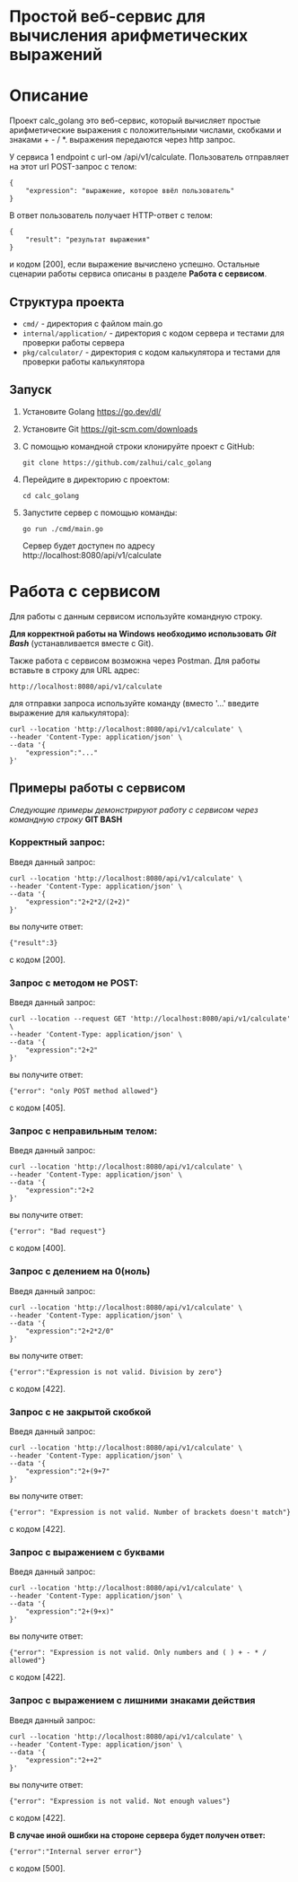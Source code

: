 # Простой веб-сервис для вычисления арифметических выражений

# Описание
Проект calc_golang это веб-сервис, который вычисляет простые арифметические выражения с положительными числами, скобками и знаками + - / *.
выражения передаются через http запрос.

У сервиса 1 endpoint с url-ом /api/v1/calculate. Пользователь отправляет на этот url POST-запрос с телом:
```
{
    "expression": "выражение, которое ввёл пользователь"
}
```
В ответ пользователь получает HTTP-ответ с телом:
```
{
    "result": "результат выражения"
}
```
и кодом [200], если выражение вычислено успешно. Остальные сценарии работы сервиса описаны в разделе **Работа с сервисом**.

## Структура проекта

- `cmd/` - директория с файлом main.go
- `internal/application/` - директория с кодом сервера и тестами для проверки работы сервера
- `pkg/calculator/` - директория с кодом калькулятора и тестами для проверки работы калькулятора

## Запуск

1. Установите Golang https://go.dev/dl/
2. Установите Git https://git-scm.com/downloads
3. C помощью командной строки клонируйте проект с GitHub:
    ```
    git clone https://github.com/zalhui/calc_golang
    ```
5. Перейдите в директорию с проектом: 
    ```
    cd calc_golang
    ```
6. Запустите сервер с помощью команды:
    ```
    go run ./cmd/main.go
    ```

    Сервер будет доступен по адресу http://localhost:8080/api/v1/calculate
# Работа с сервисом

Для работы с данным сервисом используйте командную строку.

**Для корректной работы на Windows необходимо использовать *Git Bash*** (устанавливается вместе с Git).

Также работа с сервисом возможна через Postman. Для работы вставьте в строку для URL адрес:
```
http://localhost:8080/api/v1/calculate
```

для отправки запроса используйте команду (вместо '...' введите выражение для калькулятора):

```
curl --location 'http://localhost:8080/api/v1/calculate' \
--header 'Content-Type: application/json' \
--data '{
    "expression":"..."
}'
```

## Примеры работы с сервисом

*Следующие примеры демонстрируют работу с сервисом через командную строку* **GIT BASH**

### Корректный запрос:
Введя данный запрос:
```
curl --location 'http://localhost:8080/api/v1/calculate' \
--header 'Content-Type: application/json' \
--data '{
    "expression":"2+2*2/(2+2)"
}'
```
вы получите ответ:  
```
{"result":3}
```
с кодом [200].

### Запрос с методом не POST:
Введя данный запрос:
```
curl --location --request GET 'http://localhost:8080/api/v1/calculate' \
--header 'Content-Type: application/json' \
--data '{
    "expression":"2+2"
}'
```
вы получите ответ:    
```
{"error": "only POST method allowed"}
```
с кодом [405].

### Запрос с неправильным телом:
Введя данный запрос:
```
curl --location 'http://localhost:8080/api/v1/calculate' \
--header 'Content-Type: application/json' \
--data '{
    "expression":"2+2
}'
```
вы получите ответ:    
```
{"error": "Bad request"}
```
с кодом [400].

### Запрос с делением на 0(ноль)
Введя данный запрос:
```
curl --location 'http://localhost:8080/api/v1/calculate' \
--header 'Content-Type: application/json' \
--data '{
    "expression":"2+2*2/0"
}'
```
вы получите ответ:    
```
{"error":"Expression is not valid. Division by zero"}
```
с кодом [422].

### Запрос с не закрытой скобкой
Введя данный запрос:
```
curl --location 'http://localhost:8080/api/v1/calculate' \
--header 'Content-Type: application/json' \
--data '{
    "expression":"2+(9+7"
}'
```
вы получите ответ:    
```
{"error": "Expression is not valid. Number of brackets doesn't match"}
```
с кодом [422].

### Запрос с выражением с буквами
Введя данный запрос:
```
curl --location 'http://localhost:8080/api/v1/calculate' \
--header 'Content-Type: application/json' \
--data '{
    "expression":"2+(9+x)"
}'
```
вы получите ответ:    
```
{"error": "Expression is not valid. Only numbers and ( ) + - * / allowed"}
```
с кодом [422].

### Запрос с выражением c лишними знаками действия
Введя данный запрос:
```
curl --location 'http://localhost:8080/api/v1/calculate' \
--header 'Content-Type: application/json' \
--data '{
    "expression":"2++2"
}'
```
вы получите ответ:    
```
{"error": "Expression is not valid. Not enough values"}
```
с кодом [422].

**В случае иной ошибки на стороне сервера будет получен ответ:**
```
{"error":"Internal server error"}
```
с кодом [500].
